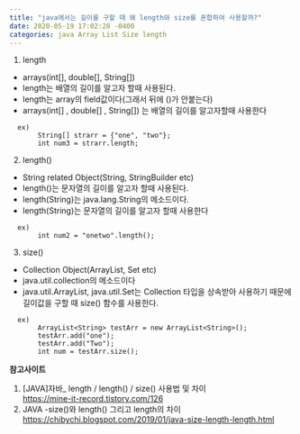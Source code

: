 ```yaml
---
title: "java에서는 길이를 구할 때 왜 length와 size를 혼합하여 사용할까?"
date: 2020-05-19 17:02:28 -0400
categories: java Array List Size length
---
```


1. length
 - arrays(int[], double[], String[])
 - length는 배열의 길이를 알고자 할때 사용된다.
 - length는 array의 field값이다(그래서 뒤에 ()가 안붙는다)
 - arrays(int[] , double[] , String[]) 는 배열의 길이를 알고자할때 사용한다
 ```
   ex)
        String[] strarr = {"one", "two"};
        int num3 = strarr.length;
 ```
	
				
2. length()
 - String related Object(String, StringBuilder etc)
 - length()는 문자열의 길이를 알고자 할때 사용된다.
 - length(String)는 java.lang.String의 메소드이다.
 - length(String)는 문자열의 길이를 알고자 할때 사용한다
 ```
   ex)
        int num2 = "onetwo".length();
 ```
 
 
3. size()
 - Collection Object(ArrayList, Set etc)
 - java.util.collection의 메소드이다
 - java.util.ArrayList, java.util.Set는 Collection 타입을 상속받아 사용하기 때문에 길이값을 구할 때 size() 함수를 사용한다.
 ```
   ex)
        ArrayList<String> testArr = new ArrayList<String>();
        testArr.add("one");
        testArr.add("Two");
        int num = testArr.size();
 ```


__참고사이트__
1. [JAVA]자바_ length / length() / size() 사용법 및 차이  
   https://mine-it-record.tistory.com/126
2. JAVA -size()와 length() 그리고 length의 차이  
   https://chibychi.blogspot.com/2019/01/java-size-length-length.html


